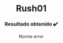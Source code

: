 <p align="center">
   <h1 align="center">Rush01</h1>
</p>

<p align="center">
  <h3 align="center">Resultado obtenido ✔️​</h3>
  <p align="center">Norme error</p>
</p>

